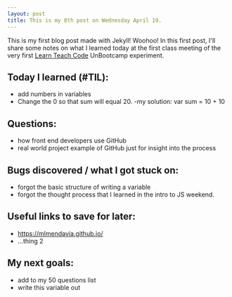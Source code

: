 ```yaml
---
layout: post
title: This is my 8th post on Wednesday April 19. 
---
```


This is my first blog post made with Jekyll! Woohoo! In this first post, I'll share some notes on what I learned today at the first class meeting of the very first [Learn Teach Code](http://learnteachcode.org/) UnBootcamp experiment.

## Today I learned (#TIL):

- add numbers in variables 
- Change the 0 so that sum will equal 20.
-my solution: var sum = 10 + 10 

## Questions:

- how front end developers use GitHub
- real world project example of GitHub just for insight into the process

## Bugs discovered / what I got stuck on:

- forgot the basic structure of writing a variable
- forgot the thought process that I learned in the intro to JS weekend. 

## Useful links to save for later:

- https://mlmendavia.github.io/
- ...thing 2

## My next goals:

- add to my 50 questions list
- write this variable out 
